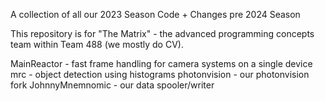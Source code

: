 A collection of all our 2023 Season Code + Changes pre 2024 Season

This repository is for "The Matrix" - the advanced programming concepts team within Team 488 (we mostly do CV).

MainReactor - fast frame handling for camera systems on a single device
mrc - object detection using histograms
photonvision - our photonvision fork
JohnnyMnemnomic - our data spooler/writer
